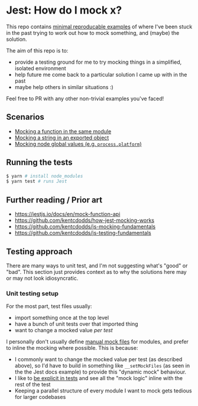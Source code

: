# Jest: How do I mock x?

This repo contains [minimal reproducable examples](https://stackoverflow.com/help/minimal-reproducible-example) of where I've been stuck in the past trying to work out how to mock something, and (maybe) the solution.

The aim of this repo is to:

-   provide a testing ground for me to try mocking things in a simplified, isolated environment
-   help future me come back to a particular solution I came up with in the past
-   maybe help others in similar situations :)

Feel free to PR with any other non-trivial examples you've faced!

## Scenarios

-   [Mocking a function in the same module](./src/function-in-same-module)
-   [Mocking a string in an exported object](./src/string-in-exported-object)
-   [Mocking node global values (e.g. `process.platform`)](./src/process-globals)

## Running the tests

```bash
$ yarn # install node_modules
$ yarn test # runs Jest
```

## Further reading / Prior art

-   https://jestjs.io/docs/en/mock-function-api
-   https://github.com/kentcdodds/how-jest-mocking-works
-   https://github.com/kentcdodds/js-mocking-fundamentals
-   https://github.com/kentcdodds/js-testing-fundamentals

## Testing approach

There are many ways to unit test, and I'm not suggesting what's "good" or "bad". This section just provides context as to why the solutions here may or may not look idiosyncratic.

### Unit testing setup

For the most part, test files usually:

-   import something once at the top level
-   have a bunch of unit tests over that imported thing
-   want to change a mocked value _per test_

I personally don't usually define [manual mock files](https://jestjs.io/docs/en/manual-mocks#mocking-user-modules) for modules, and prefer to inline the mocking where possible. This is because:

-   I commonly want to change the mocked value per test (as described above), so I'd have to build in something like `__setMockFiles` (as seen in the the Jest docs example) to provide this "dynamic mock" behaviour.
-   I like to [be explicit in tests](https://testing.googleblog.com/2014/07/testing-on-toilet-dont-put-logic-in.html) and see all the "mock logic" inline with the rest of the test
-   Keeping a parallel structure of every module I want to mock gets tedious for larger codebases

